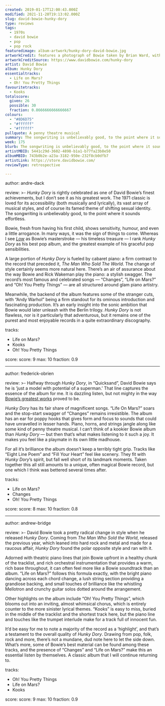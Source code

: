 ```yaml
---
created: 2019-01-17T12:00:43.000Z
modified: 2021-11-28T19:13:02.000Z
slug: david-bowie-hunky-dory
type: reviews
tags:
  - 1970s
  - david bowie
  - pop
  - pop rock
featuredimage: album-artwork/hunky-dory-david-bowie.jpg
artworkCredit: features a photograph of Bowie taken by Brian Ward, with colouring by Terry Pastor. It was inspired by a Marlene Dietrich photo book Bowie took to the photo shoot.
artworkCreditSource: https://www.davidbowie.com/hunky-dory
artist: David Bowie
album: Hunky Dory
essentialtracks:
  - Life on Mars?
  - Oh! You Pretty Things
favouritetracks:
  - Kooks
totalscore:
  given: 26
  possible: 30
  fraction: 0.8666666666666667
colours:
  - "#8D6D75"
  - "#ffffff"
  - "#ffffff"
pullquote: A penny theatre musical
summary: The songwriting is unbelievably good, to the point where it sounds effortless. Bowie, fresh from having his first child, shows sensitivity, humour, and even a little arrogance. In many ways, it was the sign of things to come.
week: 175
blurb: The songwriting is unbelievably good, to the point where it sounds effortless. Bowie shows sensitivity, humour, and even a little arrogance.
artistMBID: 5441c29d-3602-4898-b1a1-b77fa23b8e50
albumMBID: 743b0b2e-a23a-3182-950e-232f8cb0dfb7
artistLink: https://store.davidbowie.com/
reviewType: retrospective

---
```


author: andre-dack

review: >-
  _Hunky Dory_ is rightly celebrated as one of David Bowie’s finest achievements, but I don’t see it as his greatest work. The 1971 classic is loved for its accessibility (both musically and lyrically), its vast array of musical styles, and of course its famed theme of shifting sexual identity. The songwriting is unbelievably good, to the point where it sounds effortless.

  Bowie, fresh from having his first child, shows sensitivity, humour, and even a little arrogance. In many ways, it was the sign of things to come. Whereas I see [_Low_](/reviews/david-bowie-low/) as Bowie’s masterstroke — his timeless treasure — I rank _Hunky Dory_ as his best pop album, and the greatest example of his graceful pop sensibilities.

  A large portion of _Hunky Dory_ is fueled by cabaret piano: a firm contrast to the record that preceded it, _The Man Who Sold The World_. The change of style certainly seems more natural here. There’s an air of assurance about the way Bowie and Rick Wakeman play the piano: a stylish swagger. The record’s most famous and celebrated songs — “Changes”, “Life on Mars?” and “Oh! You Pretty Things” — are all structured around glam piano artistry.

  Meanwhile, the backend of the album features some of the stranger cuts, with “Andy Warhol” being a firm standout for its ominous introduction and fascinating production. It’s an early insight into the sonic ambition that Bowie would later unleash with the Berlin trilogy. _Hunky Dory_ is not flawless, nor is it particularly that adventurous, but it remains one of the purest and most enjoyable records in a quite extraordinary discography.

tracks:
  - Life on Mars?
  - ­­Kooks
  - ­­Oh! You Pretty Things

score:
  score: 9
  max: 10
  fraction: 0.9

---

author: frederick-obrien

review: >-
  Halfway through _Hunky Dory_, in “Quicksand”, David Bowie says he is ‘just a model with potential of a superman.’ That line captures the essence of the album for me. It is dazzling listen, but not mighty in the way [Bowie’s greatest works](/reviews/david-bowie-low/) proved to be.

  _Hunky Dory_ has its fair share of magnificent songs. “Life On Mars?” soars and the stop-start swagger of “Changes” remains irresistible. The album has an ear for poppy hooks that gives form and focus to sounds that could have unravelled in lesser hands. Piano, horns, and strings jangle along like some kind of penny theatre musical. I can’t think of a kookier Bowie album than _Hunky Dory_ — but then that’s what makes listening to it such a joy. It makes you feel like a playmate in its own little madhouse.

  For all it’s brilliance the album doesn’t keep a terribly tight grip. Tracks like “Eight Line Poem” and “Fill Your Heart” feel like scenery. They fit with _Hunky Dory_’s spirit, but fall well short of its landmark moments. Taken together this all still amounts to a unique, often magical Bowie record, but one which I think was bettered several times after.

tracks:
  - Life on Mars?
  - ­­Changes
  - ­­Oh! You Pretty Things

score:
  score: 8
  max: 10
  fraction: 0.8

---

author: andrew-bridge

review: >-
  David Bowie took a pretty radical change in style when he released _Hunky Dory_. Coming from _The Man Who Sold the World_, released the previous year, which leaned into hard rock and metal and made for a raucous affair, _Hunky Dory_ found the polar opposite style and ran with it.

  Adorned with theatric piano lines that join Bowie upfront in a healthy chunk of the tracklist, and rich orchestral instrumentation that provides a warm, rich base throughout, it can often feel more like a Bowie soundtrack than an album. “Life on Mars?” follows this formula exactly, with the bright piano dancing across each chord change, a lush string section providing a grandiose backing, and small touches of brilliance like the whistling Mellotron and crunchy guitar solos dotted around the arrangement.

  Other highlights on the album include “Oh! You Pretty Things”, which blooms out into an inviting, almost whimsical chorus, which is entirely counter to the more sinister lyrical themes. “Kooks” is easy to miss, buried in the middle of the tracklist and the shortest track here, but the piano line and touches like the trumpet interlude make for a track full of innocent fun.

  It’d be easy for me to note a majority of the record as a ‘highlight’, and that’s a testament to the overall quality of _Hunky Dory_. Drawing from pop, folk, rock and more, there’s not a mundane, dud note here to let the side down. What’s more, some of Bowie’s best material can be found among these tracks, and the presence of “Changes” and “Life on Mars?” make this an essential listen by themselves. A classic album that I will continue returning to.

tracks:
  - Oh! You Pretty Things
  - ­­Life on Mars?
  - ­­Kooks

score:
  score: 9
  max: 10
  fraction: 0.9
